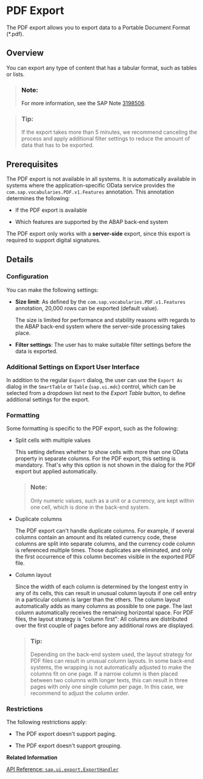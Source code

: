 <!-- loiof861f7f72c2c44a595cf01083f6d13df -->

# PDF Export

The PDF export allows you to export data to a Portable Document Format \(\*.pdf\).



<a name="loiof861f7f72c2c44a595cf01083f6d13df__section_pyj_jkx_tbc"/>

## Overview

You can export any type of content that has a tabular format, such as tables or lists.

> ### Note:  
> For more information, see the SAP Note [3198506](https://me.sap.com/notes/3198506).

> ### Tip:  
> If the export takes more than 5 minutes, we recommend canceling the process and apply additional filter settings to reduce the amount of data that has to be exported.



<a name="loiof861f7f72c2c44a595cf01083f6d13df__section_vyt_glx_tbc"/>

## Prerequisites

The PDF export is not available in all systems. It is automatically available in systems where the application-specific OData service provides the `com.sap.vocabularies.PDF.v1.Features` annotation. This annotation determines the following:

-   If the PDF export is available

-   Which features are supported by the ABAP back-end system


The PDF export only works with a **server-side** export, since this export is required to support digital signatures.



<a name="loiof861f7f72c2c44a595cf01083f6d13df__section_xh1_2d2_5bc"/>

## Details



### Configuration

You can make the following settings:

-   **Size limit**: As defined by the `com.sap.vocabularies.PDF.v1.Features` annotation, 20,000 rows can be exported \(default value\).

    The size is limited for performance and stability reasons with regards to the ABAP back-end system where the server-side processing takes place.

-   **Filter settings**: The user has to make suitable filter settings before the data is exported.




### Additional Settings on Export User Interface

In addition to the regular `Export` dialog, the user can use the `Export As` dialog in the `SmartTable` or `Table` \(`sap.ui.mdc`\) control, which can be selected from a dropdown list next to the *Export Table* button, to define additional settings for the export.



### Formatting

Some formatting is specific to the PDF export, such as the following:

-   Split cells with multiple values

    This setting defines whether to show cells with more than one OData property in separate columns. For the PDF export, this setting is mandatory. That's why this option is not shown in the dialog for the PDF export but applied automatically.

    > ### Note:  
    > Only numeric values, such as a unit or a currency, are kept within one cell, which is done in the back-end system.

-   Duplicate columns

    The PDF export can't handle duplicate columns. For example, if several columns contain an amount and its related currency code, these columns are split into separate columns, and the currency code column is referenced multiple times. Those duplicates are eliminated, and only the first occurrence of this column becomes visible in the exported PDF file.

-   Column layout

    Since the width of each column is determined by the longest entry in any of its cells, this can result in unusual column layouts if one cell entry in a particular column is larger than the others. The column layout automatically adds as many columns as possible to one page. The last column automatically receives the remaining horizontal space. For PDF files, the layout strategy is "column first": All columns are distributed over the first couple of pages before any additional rows are displayed.

    > ### Tip:  
    > Depending on the back-end system used, the layout strategy for PDF files can result in unusual column layouts. In some back-end systems, the wrapping is not automatically adjusted to make the columns fit on one page. If a narrow column is then placed between two columns with longer texts, this can result in three pages with only one single column per page. In this case, we recommend to adjust the column order.




### Restrictions

The following restrictions apply:

-   The PDF export doesn't support paging.

-   The PDF export doesn't support grouping.


**Related Information**  


[API Reference: `sap.ui.export.ExportHandler`](https://ui5.sap.com/#/api/sap.ui.export.ExportHandler)

